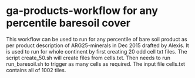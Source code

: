 # ga-products-workflow for any percentile baresoil cover
This workflow can be used to run for any percentile of bare soil product as per product description of
ARG25-minerals in Dec 2015 drafted by Alexis. It is used to run for whole continent by first creating 
20 odd cell txt files. The script create_50.sh will create files from cells.txt. Then needs to run 
run_baresoil.sh to trigger as many cells as required. The input file cells.txt contains all of 1002
tiles.



